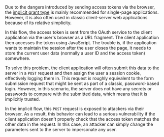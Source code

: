 
Due to the dangers introduced by sending access tokens via the browser, the [implicit grant type](https://portswigger.net/web-security/oauth/grant-types#implicit-grant-type) is mainly recommended for single-page applications. However, it is also often used in classic client-server web applications because of its relative simplicity.

In this flow, the access token is sent from the OAuth service to the client application via the user's browser as a URL fragment. The client application then accesses the token using JavaScript. The trouble is, if the application wants to maintain the session after the user closes the page, it needs to store the current user data (normally a user ID and the access token) somewhere.

To solve this problem, the client application will often submit this data to the server in a `POST` request and then assign the user a session cookie, effectively logging them in. This request is roughly equivalent to the form submission request that might be sent as part of a classic, password-based login. However, in this scenario, the server does not have any secrets or passwords to compare with the submitted data, which means that it is implicitly trusted.

In the implicit flow, this `POST` request is exposed to attackers via their browser. As a result, this behavior can lead to a serious vulnerability if the client application doesn't properly check that the access token matches the other data in the request. In this case, an attacker can simply change the parameters sent to the server to impersonate any user.
